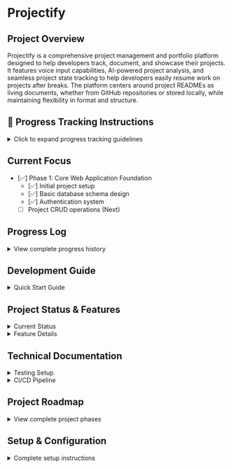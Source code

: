 # Projectify

## Project Overview
Projectify is a comprehensive project management and portfolio platform designed to help developers track, document, and showcase their projects. It features voice input capabilities, AI-powered project analysis, and seamless project state tracking to help developers easily resume work on projects after breaks. The platform centers around project READMEs as living documents, whether from GitHub repositories or stored locally, while maintaining flexibility in format and structure.

## 🚨 Progress Tracking Instructions
<details>
<summary>Click to expand progress tracking guidelines</summary>

**IMPORTANT**: This README serves as a living document of project progress. To maintain its effectiveness:
1. Update this document with EVERY meaningful change or work session
2. Add entries in the Progress Log section below with:
   - Date
   - Phase/Component worked on
   - Brief description of changes
   - Any notable challenges or decisions
3. Mark completed items in the project phases with ✅
4. Update the "Current Focus" section
5. Add any new requirements or ideas to the "Future Considerations" section

### README Template Structure
Each project README should maintain this structure to ensure Cursor compatibility and consistent project management:

```markdown
# Project Name

## 🚨 Project Management Instructions
<details>
<summary>Click to expand project management guidelines</summary>

**IMPORTANT**: This README is a living document managed by Projectify and Cursor.
To maintain compatibility and effectiveness:
1. Do not modify the structure of special sections (marked with 🚨)
2. Keep all Cursor-specific metadata intact
3. Update the Progress Log with every significant change
4. Use the provided section templates for new content
5. Maintain the established heading hierarchy
</details>

## Current Focus
- [ ] Current phase/milestone
- [ ] Active tasks/features
- [ ] Immediate next steps

## Progress Log
<details>
<summary>View complete progress history</summary>

### YYYY-MM-DD (Latest)
- Phase: [Current Phase]
- Work completed:
  - [List of completed items]
- Next steps:
  - [List of next steps]
- Notes/Challenges:
  - [Any notable points]
</details>

[... Rest of project-specific content ...]
```

This structure ensures:
- Cursor can properly parse and manage the document
- Project history is consistently tracked
- Progress is visible and well-documented
- Templates can be automatically generated
- GitHub integration remains smooth
</details>

## Current Focus
- [✅] Phase 1: Core Web Application Foundation
  - [✅] Initial project setup
  - [✅] Basic database schema design
  - [✅] Authentication system
  - [ ] Project CRUD operations (Next)

## Progress Log
<details>
<summary>View complete progress history</summary>

### 2025-01-29 (Latest)
- Phase: Phase 1 - Core Web Application Foundation
- Work completed:
  - Implemented project version tracking system
  - Added version history UI to project detail page
  - Created version restore functionality
  - Improved UI organization by moving theme selector to profile page
  - Added database migration for project versions
- Next steps:
  - Implement project section management
  - Add resource upload capabilities
  - Enhance version comparison features
- Notes/Challenges:
  - Successfully implemented database transactions for version restoration
  - Added activity tracking for version-related actions
  - Improved UI organization by centralizing theme management in profile

### 2025-01-28 (Evening)
- Phase: Phase 1 - Core Web Application Foundation
- Work completed:
  - Implemented Project creation form with theme-aware styling
  - Added form validation and error handling
  - Improved UI/UX with consistent theme colors
  - Fixed client-side navigation and auth checks
  - Enhanced form fields with proper contrast and accessibility
- Next steps:
  - Implement project editing
  - Add project deletion confirmation
  - Enhance error messaging
- Notes/Challenges:
  - Resolved theme inconsistency in form fields
  - Improved form field contrast for better readability
  - Successfully integrated client-side form validation

### 2025-01-28 (Morning)
- Phase: Phase 1 - Core Web Application Foundation
- Work completed:
  - Set up complete development environment with Docker
  - Implemented Next.js 14 with TypeScript and Tailwind
  - Created Prisma schema with all models
  - Set up authentication with NextAuth.js (GitHub & Google)
  - Added PostgreSQL database with Prisma
- Next steps:
  - Implement project CRUD operations
  - Create project dashboard
  - Add project detail views
- Notes/Challenges:
  - Authentication system is ready for testing with GitHub and Google
  - Database schema includes all core models: User, Project, Section, Resource, Tag, Activity
  - Docker environment is fully configured for development
</details>

## Development Guide
<details>
<summary>Quick Start Guide</summary>

### Quick Start (After Initial Setup)
If you've already set up the project and are returning to development:

1. Start the containers:
   ```bash
   docker compose up
   ```

2. Verify services are running:
   ```bash
   docker compose ps
   ```

3. Access the application:
   - Frontend: http://localhost:3000
   - Try signing in with GitHub or Google

4. If you need to rebuild (after dependency changes or code updates):
   ```bash
   docker compose down
   docker compose up --build
   ```

### ⚠️ Important Development Workflow
**ALWAYS USE DOCKER FOR DEVELOPMENT**
1. The application is containerized and should ALWAYS be run using Docker Compose
2. Do NOT run `npm run dev` locally, as this may conflict with the Docker container
3. After making code changes:
   ```bash
   # Stop all containers
   docker compose down

   # Rebuild and start containers with new changes
   docker compose up --build
   ```
4. Common issues and solutions:
   - If you see "Port 3000 is in use": Make sure to stop any local development servers
   - If changes aren't appearing: Ensure you've rebuilt the containers with `docker compose up --build`
   - If database issues occur: Check if the database container is running with `docker compose ps`
</details>

## Project Status & Features
<details>
<summary>Current Status</summary>

### Project Status
- ✅ Development environment
- ✅ Database schema
- ✅ Authentication system
- ✅ Theme system with multiple themes
- ✅ CI/CD Pipeline
- ✅ Project creation form
- ✅ Project editing and deletion
- ✅ Layout system with TopBar and Sidebar
- ✅ User profile and preferences
- 🚧 Project section management (In Progress)
- 🚧 Resource management (In Progress)
</details>

<details>
<summary>Feature Details</summary>

### Features
1. **Authentication**
   - Google and GitHub sign-in
   - Secure session management
   - Protected routes

2. **Theme System**
   - Multiple built-in themes:
     - Tokyo Night (Cool blue/purple theme)
     - Cyberpunk (Vibrant pink/cyan theme)
     - Emerald Sea (Modern green/cyan theme)
   - Theme persistence across sessions
   - Easy theme switching via dropdown
   - Consistent styling across all pages
   - Gradient text and hover effects

3. **Project Management**
   - Create and edit projects with:
     - Title and subtitle
     - Detailed description
     - Dynamic tag management
     - Real-time form validation
     - Theme-aware styling
     - Responsive design
   - Project navigation:
     - Sidebar with recent projects list
     - Quick project switching
     - Back navigation
   - Activity tracking
   - Resource management
   - Section organization

4. **Layout System**
   - Persistent top navigation bar with:
     - Project logo and branding
     - Main navigation links
     - User profile access
     - Theme switching
   - Project sidebar featuring:
     - List of recent projects
     - Current project highlighted
     - Quick project switching
     - Responsive design
   - Proper spacing and positioning:
     - Fixed header
     - Scrollable content areas
     - Consistent padding and margins
     - Theme-aware borders and shadows

5. **User Profile**
   - Dedicated profile page with:
     - User information display
     - Avatar from auth provider
     - Centralized theme preference management
     - Account settings
   - Quick access from top bar
   - Protected routes with auth checks
   - Smooth navigation
   - Theme-aware styling

6. **Theme System**
   - Multiple built-in themes:
     - Tokyo Night (Cool blue/purple theme)
     - Cyberpunk (Vibrant pink/cyan theme)
     - Emerald Sea (Modern green/cyan theme)
   - Theme management:
     - Centralized in profile settings only
     - Real-time preview
     - Persistent across sessions
   - Consistent styling:
     - Component-level theming
     - Proper contrast ratios
     - Hover and active states
     - Status indicators

7. **Version Control System**
   - Project version tracking:
     - Create snapshots with descriptions
     - View version history
     - Restore previous versions
   - Activity tracking:
     - Version creation events
     - Version restoration events
   - Complete state preservation:
     - Project metadata
     - Sections and resources
     - Tags and status
   - User-friendly interface:
     - Version timeline view
     - Restore confirmation
     - Version descriptions

8. **Project section management**
   - Add functionality to manage project sections
   - Implement section creation, editing, and deletion
   - Ensure sections are linked to projects

9. **Resource management**
   - Add functionality to manage project resources
   - Implement resource upload, editing, and deletion
   - Ensure resources are linked to projects and sections

10. **README-Centric Project Management**
    - Core project documentation:
      - Dedicated README display and editing section
      - Support for both GitHub-synced and local READMEs
      - Format-agnostic approach for flexibility
      - Cursor-compatible structure
    - Standardized Template:
      - Required sections for Cursor compatibility
      - Project management metadata
      - Progress tracking structure
      - Special section markers
    - Integration features:
      - Two-way GitHub README sync
      - Repository creation with README template
      - Project import with README parsing
    - Auxiliary information:
      - Project tags and categorization
      - Subtitle and quick description
      - Status and progress tracking
      - Resource linking
    - Development workflow:
      - Cursor-compatible README editing
      - Local development support
      - GitHub integration optional but supported
      - Version control for README changes
</details>

## Technical Documentation
<details>
<summary>Testing Setup</summary>

### Test Dependencies
```json
{
  "@testing-library/jest-dom": "^6.4.2",
  "@testing-library/react": "^14.2.1",
  "@types/jest": "^29.5.12",
  "jest": "^29.7.0",
  "jest-environment-jsdom": "^29.7.0"
}
```

### Configuration Files
- `jest.config.mjs`: Configures Jest with Next.js
- `tsconfig.test.json`: TypeScript configuration for test files
- `jest.setup.js`: Sets up testing environment

### Running Tests
```bash
# Run tests once
npm test

# Run tests in watch mode
npm run test:watch
```

### Writing Tests
Tests are co-located with their components using the `.test.tsx` extension. Example:
```typescript
import '@testing-library/jest-dom'
import { render, screen } from '@testing-library/react'
import { YourComponent } from './YourComponent'

describe('YourComponent', () => {
  it('renders expected content', () => {
    render(<YourComponent />)
    expect(screen.getByText('Expected Text')).toBeInTheDocument()
  })
})
```
</details>

<details>
<summary>CI/CD Pipeline</summary>

### Continuous Integration (CI)
On every push and pull request to `main`:
1. Installs dependencies
2. Runs TypeScript type checking
3. Runs ESLint
4. Executes Jest tests
5. Builds the application

### Continuous Deployment (CD)
On version tags (e.g., `v1.0.0`):
1. Runs all CI checks
2. Builds Docker container
3. Deploys to production (if all checks pass)

### Release Process
1. Create a new version tag:
```bash
git tag -a v1.0.0 -m "Release version 1.0.0"
git push origin v1.0.0
```

2. The CD pipeline will automatically:
   - Build and test the application
   - Deploy to production if all checks pass

Version format: `vMAJOR.MINOR.PATCH`
- MAJOR: Breaking changes
- MINOR: New features
- PATCH: Bug fixes
</details>

## Project Roadmap
<details>
<summary>View complete project phases</summary>

### Phase 1: Core Web Application Foundation
1. Basic Setup
   - [✅] React/Next.js frontend
   - [✅] Database setup (PostgreSQL)
   - [✅] User authentication system
   - [✅] Basic project CRUD operations

2. Project Data Structure Implementation
   - [✅] Project model with core fields
   - [✅] Project versioning system
   - [ ] README-centric project management:
     - Large, dedicated README section in project view
     - Support for both GitHub-synced and local READMEs
     - Format-agnostic README display and editing
     - Cursor-compatible README structure
     - Auxiliary project metadata (tags, subtitle, etc.)

3. Project-GitHub Integration
   - [ ] GitHub repository linking
   - [ ] Two-way README synchronization
   - [ ] Repository creation from Projectify
   - [ ] Project import from existing repositories
   - [ ] Maintain Cursor compatibility for READMEs

### Phase 2: Input Methods & Content Management
1. Text Input System
   - [ ] Rich text editor integration
   - [ ] Markdown support
   - [ ] Link management system
   - [ ] File upload system
   - [ ] Image handling and storage

2. Voice Input System
   - [ ] Browser-based voice recording
   - [ ] Speech-to-text integration
   - [ ] Voice note storage
   - [ ] Transcription processing
   - [ ] Voice command system

### Phase 3: AI Integration
1. Project Analysis Features
   - [ ] OpenAI/LLM API integration
   - [ ] Automatic summary generation
   - [ ] Project status analysis
   - [ ] "How to resume" recommendations
   - [ ] Progress tracking analysis

2. Content Enhancement
   - [ ] AI-generated titles and subtitles
   - [ ] Project phase suggestions
   - [ ] Next steps recommendations
   - [ ] Tag suggestions
   - [ ] SEO optimization suggestions

### Phase 4: Portfolio Generation
1. Public Portfolio Features
   - [ ] Public project page templates
   - [ ] Custom domain support
   - [ ] SEO optimization
   - [ ] Portfolio analytics
   - [ ] Project showcase features

2. Content Publishing System
   - [ ] Draft/Published state management
   - [ ] Public/Private toggle
   - [ ] Version control for public content
   - [ ] Custom styling options
   - [ ] Social sharing integration

### Phase 5: Browser Integration
1. Tab Management
   - [ ] Browser extension development
   - [ ] Tab state saving
   - [ ] Tab organization by project
   - [ ] Quick save functionality
   - [ ] Tab restoration system

### Phase 6: External Device Integration
1. Mobile App Development
   - [ ] React Native or Flutter app
   - [ ] Voice recording capability
   - [ ] Photo/video capture
   - [ ] Quick note taking
   - [ ] Project sync

2. Arduino Device Integration
   - [ ] Hardware design & prototyping
   - [ ] Firmware development
   - [ ] BLE communication protocol
   - [ ] Voice recording capability
   - [ ] Data sync protocol
   - [ ] Battery management

### Phase 7: Advanced Features
1. Analytics & Insights
   - [ ] Project time tracking
   - [ ] Progress visualization
   - [ ] Activity patterns
   - [ ] Productivity analytics
   - [ ] Resource usage tracking

2. Collaboration Features (Optional)
   - [ ] Shared projects
   - [ ] Comment system
   - [ ] Version control
   - [ ] Role management
   - [ ] Activity feed

### Phase 8: GitHub Integration & Project Templates
1. Repository Management
   - [ ] GitHub OAuth integration for repository access
   - [ ] Repository creation from Projectify
   - [ ] README.md template system
   - [ ] Two-way sync for project updates
   - [ ] Branch and commit management

2. Template System
   - [ ] Canonical README structure definition
   - [ ] Project phase templates
   - [ ] Progress tracking templates
   - [ ] Development workflow templates
   - [ ] Cursor-compatible documentation format

3. Automation Features
   - [ ] Automated repository setup
   - [ ] README generation with project structure
   - [ ] Development environment configuration
   - [ ] CI/CD template generation
   - [ ] Project board integration

4. Integration Features
   - [ ] GitHub issue tracking
   - [ ] Pull request management
   - [ ] Commit history visualization
   - [ ] Branch strategy templates
   - [ ] GitHub Actions integration
</details>

## Setup & Configuration
<details>
<summary>Complete setup instructions</summary>

### Prerequisites
- Docker and Docker Compose installed on your machine
- Git for version control
- Node.js and npm (for local development)
- A code editor (VS Code, Cursor, etc.)

### Initial Project Setup
1. Create and navigate to project directory
   ```bash
   mkdir projectify
   cd projectify
   ```

2. Initialize Git repository
   ```bash
   git init
   ```

3. Create the following configuration files:

   a. Create `package.json`:
   ```json
   {
     "name": "projectify",
     "version": "0.1.0",
     "private": true,
     "scripts": {
       "dev": "next dev",
       "build": "next build",
       "start": "next start",
       "lint": "next lint",
       "type-check": "tsc --noEmit"
     },
     "dependencies": {
       "next": "14.1.3",
       "react": "^18.2.0",
       "react-dom": "^18.2.0",
       "@prisma/client": "^5.10.2",
       "next-auth": "^4.24.7",
       "@tailwindcss/forms": "^0.5.7",
       "@tailwindcss/typography": "^0.5.10"
     },
     "devDependencies": {
       "@types/node": "^20.11.25",
       "@types/react": "^18.2.64",
       "@types/react-dom": "^18.2.21",
       "autoprefixer": "^10.4.18",
       "eslint": "^8.57.0",
       "eslint-config-next": "14.1.3",
       "postcss": "^8.4.35",
       "prisma": "^5.10.2",
       "tailwindcss": "^3.4.1",
       "typescript": "^5.4.2"
     }
   }
   ```

   b. Create `Dockerfile`:
   ```dockerfile
   FROM node:20-alpine

   WORKDIR /app

   # Install dependencies for development
   RUN apk add --no-cache \
       python3 \
       make \
       g++ \
       git

   # Install dependencies only when needed
   COPY package*.json ./
   RUN npm install
   RUN npm install -D @types/node @types/react @types/react-dom

   # Copy the rest of the application
   COPY . .

   # Expose the port the app runs on
   EXPOSE 3000

   # Start the application
   CMD ["npm", "run", "dev"]
   ```

   c. Create `docker-compose.yml`:
   ```yaml
   version: '3.8'

   services:
     web:
       build: .
       ports:
         - "3000:3000"
       volumes:
         - .:/app
         - /app/node_modules
       environment:
         - NODE_ENV=development
       command: npm run dev
       depends_on:
         - db

     db:
       image: postgres:16-alpine
       ports:
         - "5432:5432"
       environment:
         POSTGRES_USER: projectify
         POSTGRES_PASSWORD: projectify_dev
         POSTGRES_DB: projectify_dev
       volumes:
         - postgres_data:/var/lib/postgresql/data

   volumes:
     postgres_data:
   ```

   d. Create `.env`:
   ```env
   DATABASE_URL="postgresql://projectify:projectify_dev@db:5432/projectify_dev"
   NEXTAUTH_SECRET="development-secret-key-change-in-production"
   NEXTAUTH_URL="http://localhost:3000"
   ```

4. Create Next.js app structure:
   ```bash
   mkdir -p src/app
   ```

5. Create the following files:

   a. `src/app/layout.tsx`:
   ```tsx
   import type { Metadata } from 'next';
   import { Inter } from 'next/font/google';
   import './globals.css';

   const inter = Inter({ subsets: ['latin'] });

   export const metadata: Metadata = {
     title: 'Projectify',
     description: 'Project Management and Portfolio Platform',
   };

   export default function RootLayout({
     children,
   }: {
     children: React.ReactNode;
   }) {
     return (
       <html lang="en">
         <body className={inter.className}>{children}</body>
       </html>
     );
   }
   ```

   b. `src/app/page.tsx`:
   ```tsx
   import React from 'react';

   export default function Home() {
     return (
       <main className="flex min-h-screen flex-col items-center justify-between p-24">
         <div className="z-10 max-w-5xl w-full items-center justify-between font-mono text-sm">
           <h1 className="text-4xl font-bold mb-8">Welcome to Projectify</h1>
           <p className="text-xl mb-4">
             Your personal project management and portfolio platform
           </p>
         </div>
       </main>
     );
   }
   ```

   c. `src/app/globals.css`:
   ```